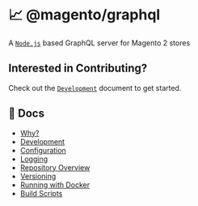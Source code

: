 # 📈 @magento/graphql

A [`Node.js`](https://nodejs.org/en/) based GraphQL server for Magento 2 stores

## Interested in Contributing?

Check out the [`Development`](docs/DEVELOPMENT.md) document to get started.

## 📖 Docs

-   [Why?](docs/WHY.md)
-   [Development](docs/DEVELOPMENT.md)
-   [Configuration](docs/CONFIGURATION.md)
-   [Logging](docs/LOGGING.md)
-   [Repository Overview](docs/REPOSITORY_OVERVIEW.md)
-   [Versioning](docs/VERSIONING.md)
-   [Running with Docker](docs/DOCKER.md)
-   [Build Scripts](docs/NPM_SCRIPTS.md)
